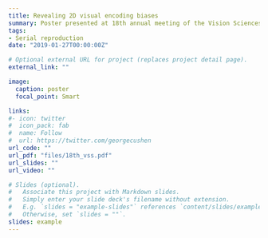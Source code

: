 ```yaml
---
title: Revealing 2D visual encoding biases
summary: Poster presented at 18th annual meeting of the Vision Sciences Society Conference (VSS).
tags:
- Serial reproduction
date: "2019-01-27T00:00:00Z"

# Optional external URL for project (replaces project detail page).
external_link: ""

image:
  caption: poster
  focal_point: Smart

links:
#- icon: twitter
#  icon_pack: fab
#  name: Follow
#  url: https://twitter.com/georgecushen
url_code: ""
url_pdf: "files/18th_vss.pdf"
url_slides: ""
url_video: ""

# Slides (optional).
#   Associate this project with Markdown slides.
#   Simply enter your slide deck's filename without extension.
#   E.g. `slides = "example-slides"` references `content/slides/example-slides.md`.
#   Otherwise, set `slides = ""`.
slides: example
---
```



